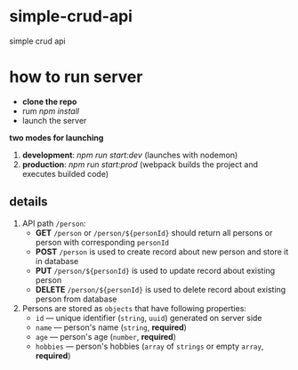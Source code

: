 # simple-crud-api

simple crud api

# how to run server

- **clone the repo**
- rum _npm install_
- launch the server

**two modes for launching**

1. **development**: _npm run start:dev_ (launches with nodemon)
2. **production**: _npm run start:prod_ (webpack builds the project and executes builded code)

## details

1. API path `/person`:
   - **GET** `/person` or `/person/${personId}` should return all persons or person with corresponding `personId`
   - **POST** `/person` is used to create record about new person and store it in database
   - **PUT** `/person/${personId}` is used to update record about existing person
   - **DELETE** `/person/${personId}` is used to delete record about existing person from database
2. Persons are stored as `objects` that have following properties:
   - `id` — unique identifier (`string`, `uuid`) generated on server side
   - `name` — person's name (`string`, **required**)
   - `age` — person's age (`number`, **required**)
   - `hobbies` — person's hobbies (`array` of `strings` or empty `array`, **required**)
